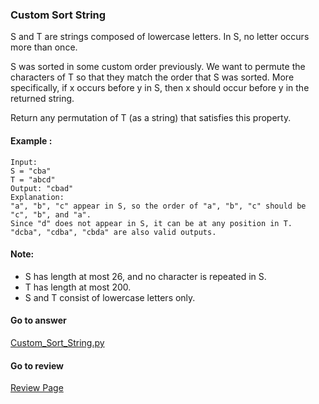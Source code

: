 ### Custom Sort String

S and T are strings composed of lowercase letters. In S, no letter occurs more than once.

S was sorted in some custom order previously. We want to permute the characters of T so that they match the order that S was sorted. More specifically, if x occurs before y in S, then x should occur before y in the returned string.

Return any permutation of T (as a string) that satisfies this property.

#### Example :

```
Input: 
S = "cba"
T = "abcd"
Output: "cbad"
Explanation: 
"a", "b", "c" appear in S, so the order of "a", "b", "c" should be "c", "b", and "a". 
Since "d" does not appear in S, it can be at any position in T. "dcba", "cdba", "cbda" are also valid outputs.
``` 

#### Note:

* S has length at most 26, and no character is repeated in S.
* T has length at most 200.
* S and T consist of lowercase letters only.

####  Go to answer

[Custom_Sort_String.py](https://github.com/Kelv1nYu/LeetCode_Practices/blob/master/Code/Custom_Sort_String.py)

#### Go to review

[Review Page](https://github.com/Kelv1nYu/LeetCode_Practices/blob/master/Review/Python3/Custom_Sort_String.md)